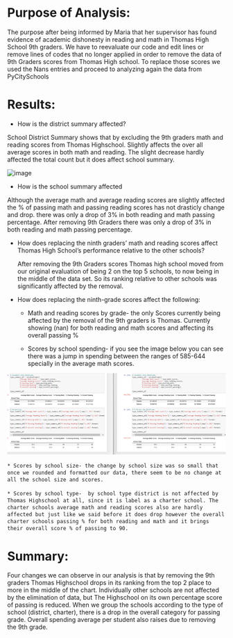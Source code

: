 # Purpose of Analysis:

The purpose after being informed by Maria that her supervisor has found evidence of academic dishonesty in reading and math in Thomas High School 9th graders. We have to reevaluate our code and edit lines or remove lines of codes that no longer applied in order to remove the data of 9th Graders scores from Thomas High school. To replace those scores we used the Nans entries and proceed to analyzing again the data from PyCitySchools

# Results:
*	How is the district summary affected?
 
 School District Summary shows that by excluding the 9th graders math and reading scores from Thomas Highschool. Slightly affects the over all average scores in both math and reading. The slight decrease hardly affected the total count but it does affect school summary.

![image](https://user-images.githubusercontent.com/90356052/137690086-1fd85e23-30af-45c7-9aa3-48e3d6aee9f0.png)


 

* How is the school summary affected
	
 Although the average math and average reading scores are slightly affected the % of passing math and passing reading scores has not drasticly change and drop. 
 there was only a drop of 3% in both reading and math passing percentage. After removing 9th Graders there was only a drop of 3% in both reading and math passing percentage. 


*	How does replacing the ninth graders’ math and reading scores affect Thomas High School’s performance relative to the other schools?
	
	After removing the 9th Graders scores Thomas high school moved from our original evaluation of being 2 on the top 5 schools, to now being in the middle of the data set. So its ranking relative to other schools was significantly affected by the removal. 
	
*	How does replacing the ninth-grade scores affect the following:
	
    *	Math and reading scores by grade- the only Scores currently being affected by the removal of the 9th graders is Thomas. Currently showing (nan) for both reading and math scores and affecting its overall passing %
    
    *	Scores by school spending- if you see the image below you can see there was a jump in spending between the ranges of 585-644 specially in the average math scores.

![image](https://github.com/Levreka/School_District_Analysis/blob/main/Resources/images/scores_by_school_type.png)

 
	
    * Scores by school size- the change by school size was so small that once we rounded and formatted our data, there seem to be no change at all the school size and scores.
	
    * Scores by school type-  by school type district is not affected by Thomas Highschool at all, since it is label as a charter school. The charter schools average math and reading scores also are hardly affected but just like we said before it does drop however the overall charter schools passing % for both reading and math and it brings their overall score % of passing to 90. 

# Summary:  
Four changes we can observe in our analysis is that by removing the 9th graders Thomas Highschool drops in its ranking from the top 2 place to more in the middle of the chart. Individually other schools are not affected by the elimination of data, but The Highschool on its own percentage score of passing is reduced. When we group the schools according to the type of school (district, charter), there is a drop in the overall category for passing grade. Overall spending average per student also raises due to removing the 9th grade. 


